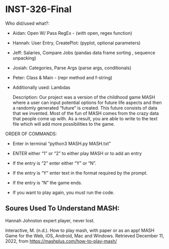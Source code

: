 # INST-326-Final
Who did/used what?:

* Aidan: Open W/ Pass RegEx - (with open, regex function)
* Hannah: User Entry, CreatePlot: (pyplot, optional parameters) 
* Jeff: Salaries, Compare Jobs (pandas data frame sorting , sequence unpacking) 
* Josiah: Categories, Parse Args (parse args, conditionals)
* Peter: Class & Main - (repr method and f-string)
* Additionally used: Lambdas

	Description: 
Our project was a version of the childhood game MASH where a user can input potential options for future life 
aspects and then a randomly generated “future” is created. This future consists of data that we invented. 
Most of the fun of MASH comes from the crazy data that people come up with. As a result, you are able to write 
to the text file which will add more possibilities to the game. 

ORDER OF COMMANDS:

* Enter in terminal “python3 MASH.py  MASH.txt”
* ENTER either “1” or “2” to either play MASH or to add an entry
* If the entry is “2” enter either “Y” or “N”.
* If the entry is “Y” enter text in the format required by the prompt.
* If the entry is “N” the game ends.

* If you want to play again, you must run the code.

## Soures Used To Understand MASH: 

Hannah Johnston expert player, never lost.

Interactive, M. (n.d.). How to play mash, with paper or as an app! MASH Game for the Web, 
iOS, Android, Mac and Windows.
Retrieved December 11, 2022, from https://mashplus.com/how-to-play-mash/ 


